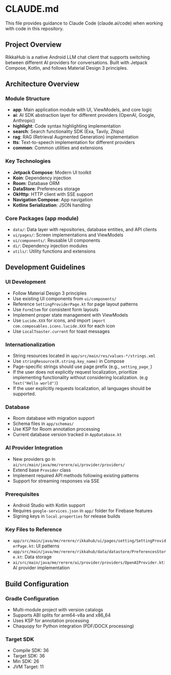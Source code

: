 # CLAUDE.md

This file provides guidance to Claude Code (claude.ai/code) when working with code in this repository.

## Project Overview

RikkaHub is a native Android LLM chat client that supports switching between different AI providers for conversations.
Built with Jetpack Compose, Kotlin, and follows Material Design 3 principles.

## Architecture Overview

### Module Structure

- **app**: Main application module with UI, ViewModels, and core logic
- **ai**: AI SDK abstraction layer for different providers (OpenAI, Google, Anthropic)
- **highlight**: Code syntax highlighting implementation
- **search**: Search functionality SDK (Exa, Tavily, Zhipu)
- **rag**: RAG (Retrieval Augmented Generation) implementation
- **tts**: Text-to-speech implementation for different providers
- **common**: Common utilities and extensions

### Key Technologies

- **Jetpack Compose**: Modern UI toolkit
- **Koin**: Dependency injection
- **Room**: Database ORM
- **DataStore**: Preferences storage
- **OkHttp**: HTTP client with SSE support
- **Navigation Compose**: App navigation
- **Kotlinx Serialization**: JSON handling

### Core Packages (app module)

- `data/`: Data layer with repositories, database entities, and API clients
- `ui/pages/`: Screen implementations and ViewModels
- `ui/components/`: Reusable UI components
- `di/`: Dependency injection modules
- `utils/`: Utility functions and extensions

## Development Guidelines

### UI Development

- Follow Material Design 3 principles
- Use existing UI components from `ui/components/`
- Reference `SettingProviderPage.kt` for page layout patterns
- Use `FormItem` for consistent form layouts
- Implement proper state management with ViewModels
- Use `Lucide.XXX` for icons, and import `import com.composables.icons.lucide.XXX` for each icon
- Use `LocalToaster.current` for toast messages

### Internationalization

- String resources located in `app/src/main/res/values-*/strings.xml`
- Use `stringResource(R.string.key_name)` in Compose
- Page-specific strings should use page prefix (e.g., `setting_page_`)
- If the user does not explicitly request localization, prioritize implementing functionality without considering
  localization. (e.g `Text("Hello world")`)
- If the user explicitly requests localization, all languages should be supported.

### Database

- Room database with migration support
- Schema files in `app/schemas/`
- Use KSP for Room annotation processing
- Current database version tracked in `AppDatabase.kt`

### AI Provider Integration

- New providers go in `ai/src/main/java/me/rerere/ai/provider/providers/`
- Extend base `Provider` class
- Implement required API methods following existing patterns
- Support for streaming responses via SSE

### Prerequisites

- Android Studio with Kotlin support
- Requires `google-services.json` in `app/` folder for Firebase features
- Signing keys in `local.properties` for release builds

### Key Files to Reference

- `app/src/main/java/me/rerere/rikkahub/ui/pages/setting/SettingProviderPage.kt`: UI patterns
- `app/src/main/java/me/rerere/rikkahub/data/datastore/PreferencesStore.kt`: Data storage
- `ai/src/main/java/me/rerere/ai/provider/providers/OpenAIProvider.kt`: AI provider implementation

## Build Configuration

### Gradle Configuration

- Multi-module project with version catalogs
- Supports ABI splits for arm64-v8a and x86_64
- Uses KSP for annotation processing
- Chaquopy for Python integration (PDF/DOCX processing)

### Target SDK

- Compile SDK: 36
- Target SDK: 36
- Min SDK: 26
- JVM Target: 11
